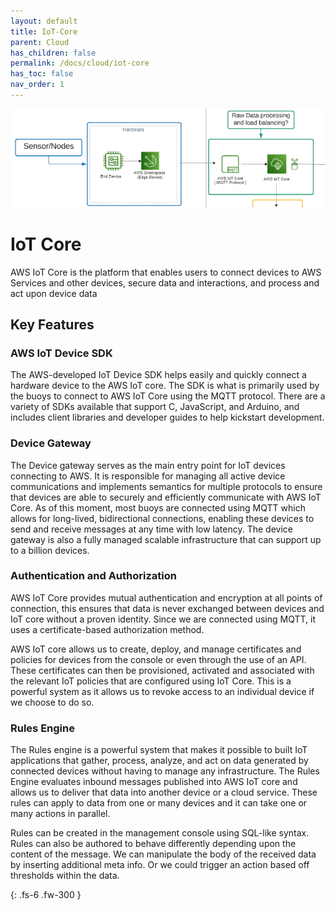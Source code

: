 ```yaml
---
layout: default
title: IoT-Core
parent: Cloud
has_children: false
permalink: /docs/cloud/iot-core
has_toc: false
nav_order: 1
---
```


![Picture-Test](https://raw.githubusercontent.com/BCIT-Reseach-Long-Term-ISSP/bcit-reseach-long-term-issp.github.io/2eeeeb6a826d4aac7a87cea04cf7ca98ce718669/cloud/assets/Untitled%201.png)

# IoT Core
AWS IoT Core is the platform that enables users to connect devices to AWS Services and other devices, secure data and interactions, and process and act upon device data

## Key Features
### AWS IoT Device SDK
The AWS-developed IoT Device SDK helps easily and quickly connect a hardware device to the AWS IoT core. The SDK is what is primarily used by the buoys to connect to AWS IoT Core using the MQTT protocol. There are a variety of SDKs available that support C, JavaScript, and Arduino, and includes client libraries and developer guides to help kickstart development. 

### Device Gateway
The Device gateway serves as the main entry point for IoT devices connecting to AWS. It is responsible for managing all active device communications and implements semantics for multiple protocols to ensure that devices are able to securely and efficiently communicate with AWS IoT Core. As of this moment, most buoys are connected using MQTT which allows for long-lived, bidirectional connections, enabling these devices to send and receive messages at any time with low latency. The device gateway is also a fully managed scalable infrastructure that can support up to a billion devices. 

### Authentication and Authorization
AWS IoT Core provides mutual authentication and encryption at all points of connection, this ensures that data is never exchanged between devices and IoT core without a proven identity. Since we are connected using MQTT, it uses a certificate-based authorization method. 

AWS IoT core allows us to create, deploy, and manage certificates and policies for devices from the console or even through the use of an API. These certificates can then be provisioned, activated and associated with the relevant IoT policies that are configured using IoT Core. This is a powerful system as it allows us to revoke access to an individual device if we choose to do so. 

### Rules Engine
The Rules engine is a powerful system that makes it possible to built IoT applications that gather, process, analyze, and act on data generated by connected devices without having to manage any infrastructure. The Rules Engine evaluates inbound messages published into AWS IoT core and allows us to deliver that data into another device or a cloud service. These rules can apply to data from one or many devices and it can take one or many actions in parallel.

Rules can be created in the management console using SQL-like syntax. Rules can also be authored to behave differently depending upon the content of the message. We can manipulate the body of the received data by inserting additional meta info. Or we could trigger an action based off thresholds within the data.


{: .fs-6 .fw-300 }